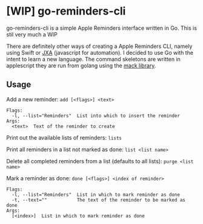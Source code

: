 
# [WIP] go-reminders-cli

go-reminders-cli is a simple Apple Reminders interface written in Go. This is stil very much a WIP

There are definitely other ways of creating a Apple Reminders CLI, namely using Swift or [JXA](https://developer.apple.com/library/archive/releasenotes/InterapplicationCommunication/RN-JavaScriptForAutomation/Articles/Introduction.html#//apple_r) (javascript for automation). I decided to use Go with the intent to learn a new language. The command skeletons are written in applescript they are run from golang using the [mack library](https://github.com/andybrewer/mack). 

## Usage

Add a new reminder: `add [<flags>] <text>`
```
Flags:
  -l, --list="Reminders"  List into which to insert the reminder
Args:
  <text>  Text of the reminder to create
  ````
Print out the available lists of reminders: `lists`

Print all reminders in a list not marked as done: `list <list name>`

Delete all completed reminders from a list (defaults to all lists): `purge <list name>`

Mark a reminder as done: `done [<flags>] <index of reminder>`
```
Flags:
  -l, --list="Reminders"  List in which to mark reminder as done
  -t, --text=""           The text of the reminder to be marked as done
Args:
  [<index>]  List in which to mark reminder as done
```
